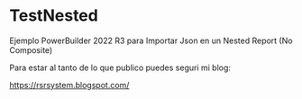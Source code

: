 # TestNested
Ejemplo PowerBuilder 2022 R3 para Importar Json en un Nested Report (No Composite)


Para estar al tanto de lo que publico puedes seguri mi blog:

https://rsrsystem.blogspot.com/
